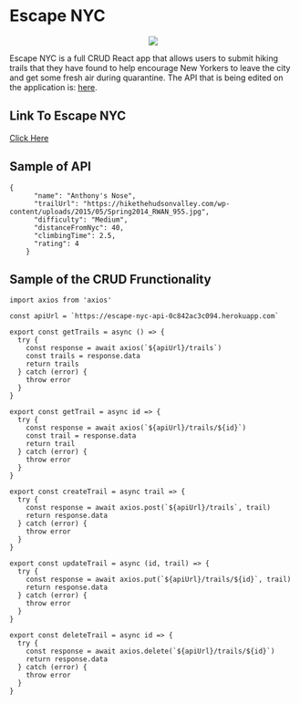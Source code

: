 # Escape NYC

<p align="center">
  <img src="https://res.cloudinary.com/darnycya/image/upload/v1690413810/ezgif-5-a568b15f58_brzevp.gif"></img>
  </p>
  
Escape NYC is a full CRUD React app that allows users to submit hiking trails that they have found to help encourage New Yorkers to leave the city and get some fresh air during quarantine. The API that is being edited on the application is: <a target="_blank" rel="noopener" href="https://github.com/Darnycya/escape-nyc-api">here</a>.


## Link To Escape NYC

<a target="_blank" rel="noopener" href="https://escape-nyc-app.netlify.app/">Click Here</a>

## Sample of API 

```
{
      "name": "Anthony's Nose",
      "trailUrl": "https://hikethehudsonvalley.com/wp-content/uploads/2015/05/Spring2014_RWAN_955.jpg",
      "difficulty": "Medium",
      "distanceFromNyc": 40,
      "climbingTime": 2.5,
      "rating": 4
    }
```

## Sample of the CRUD Frunctionality

```
import axios from 'axios'

const apiUrl = `https://escape-nyc-api-0c842ac3c094.herokuapp.com`

export const getTrails = async () => {
  try {
    const response = await axios(`${apiUrl}/trails`)
    const trails = response.data
    return trails
  } catch (error) {
    throw error
  }
}

export const getTrail = async id => {
  try {
    const response = await axios(`${apiUrl}/trails/${id}`)
    const trail = response.data
    return trail
  } catch (error) {
    throw error
  }
}

export const createTrail = async trail => {
  try {
    const response = await axios.post(`${apiUrl}/trails`, trail)
    return response.data
  } catch (error) {
    throw error
  }
}

export const updateTrail = async (id, trail) => {
  try {
    const response = await axios.put(`${apiUrl}/trails/${id}`, trail)
    return response.data
  } catch (error) {
    throw error
  }
}

export const deleteTrail = async id => {
  try {
    const response = await axios.delete(`${apiUrl}/trails/${id}`)
    return response.data
  } catch (error) {
    throw error
  }
}
```